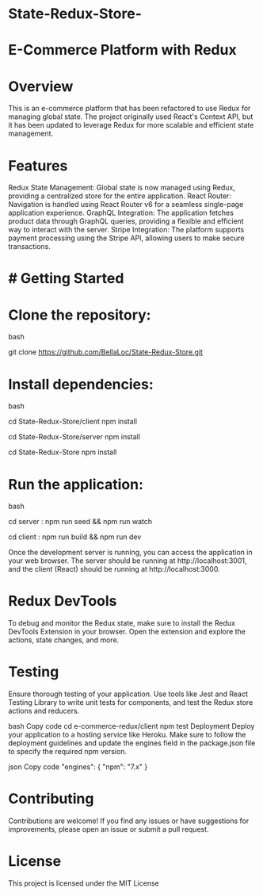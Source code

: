 # State-Redux-Store-
# E-Commerce Platform with Redux

# Overview
This is an e-commerce platform that has been refactored to use Redux for managing global state. The project originally used React's Context API, but it has been updated to leverage Redux for more scalable and efficient state management.

# Features
Redux State Management: Global state is now managed using Redux, providing a centralized store for the entire application.
React Router: Navigation is handled using React Router v6 for a seamless single-page application experience.
GraphQL Integration: The application fetches product data through GraphQL queries, providing a flexible and efficient way to interact with the server.
Stripe Integration: The platform supports payment processing using the Stripe API, allowing users to make secure transactions.

# # Getting Started

# Clone the repository:

bash

git clone https://github.com/BellaLoc/State-Redux-Store.git

# Install dependencies:

bash

cd State-Redux-Store/client
npm install

cd State-Redux-Store/server
npm install

cd State-Redux-Store
npm install

# Run the application:

bash

cd server : npm run seed
&& npm run watch 

cd client : npm run build
&& npm run dev

Once the development server is running, you can access the application in your web browser. The server should be running at http://localhost:3001, and the client (React) should be running at http://localhost:3000.


# Redux DevTools
To debug and monitor the Redux state, make sure to install the Redux DevTools Extension in your browser. Open the extension and explore the actions, state changes, and more.

# Testing
Ensure thorough testing of your application. Use tools like Jest and React Testing Library to write unit tests for components, and test the Redux store actions and reducers.

bash
Copy code
cd e-commerce-redux/client
npm test
Deployment
Deploy your application to a hosting service like Heroku. Make sure to follow the deployment guidelines and update the engines field in the package.json file to specify the required npm version.

json
Copy code
"engines": {
  "npm": "7.x"
}
# Contributing
Contributions are welcome! If you find any issues or have suggestions for improvements, please open an issue or submit a pull request.

# License
This project is licensed under the MIT License 

